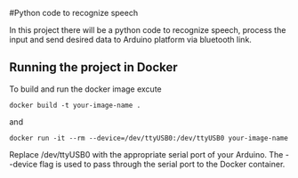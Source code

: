 #Python code to recognize speech

In this project there will be a python code to recognize speech, process the
input and send desired data to Arduino platform via bluetooth link.

## Running the project in Docker

To build and run the docker image excute

`docker build -t your-image-name .`

and

`docker run -it --rm --device=/dev/ttyUSB0:/dev/ttyUSB0 your-image-name`

Replace /dev/ttyUSB0 with the appropriate serial port of your Arduino. The --device flag is used to pass through the serial port to the Docker container.


